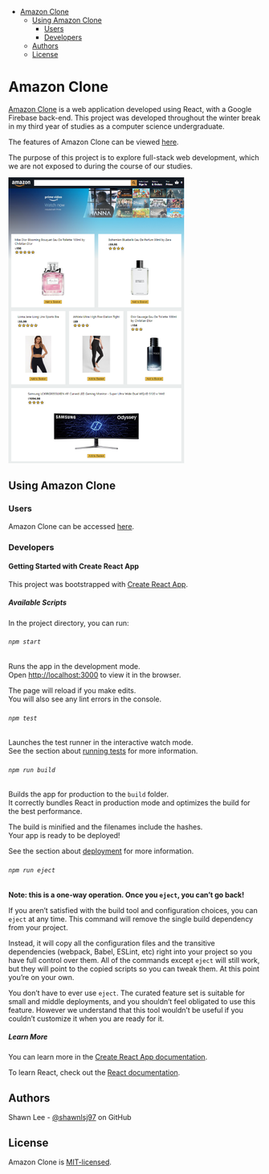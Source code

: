 - [Amazon Clone](#amazon-clone)
  - [Using Amazon Clone](#using-amazon-clone)
    - [Users](#users)
    - [Developers](#developers)
  - [Authors](#authors)
  - [License](#license)

# Amazon Clone

[Amazon Clone](https://clone-124e6.web.app/) is a web application developed using React, with a Google Firebase back-end. This project was developed throughout the winter break in my third year of studies as a computer science undergraduate.

The features of Amazon Clone can be viewed [here](https://shawnlsj97.github.io/Amazon-Clone/).

The purpose of this project is to explore full-stack web development, which we are not exposed to during the course of our studies.

<img src="./docs/media/home.png" width="350">

## Using Amazon Clone

### Users

Amazon Clone can be accessed [here](https://clone-124e6.web.app/).

### Developers

#### Getting Started with Create React App

This project was bootstrapped with [Create React App](https://github.com/facebook/create-react-app).

##### Available Scripts

In the project directory, you can run:

###### `npm start`

Runs the app in the development mode.\
Open [http://localhost:3000](http://localhost:3000) to view it in the browser.

The page will reload if you make edits.\
You will also see any lint errors in the console.

###### `npm test`

Launches the test runner in the interactive watch mode.\
See the section about [running tests](https://facebook.github.io/create-react-app/docs/running-tests) for more information.

###### `npm run build`

Builds the app for production to the `build` folder.\
It correctly bundles React in production mode and optimizes the build for the best performance.

The build is minified and the filenames include the hashes.\
Your app is ready to be deployed!

See the section about [deployment](https://facebook.github.io/create-react-app/docs/deployment) for more information.

###### `npm run eject`

**Note: this is a one-way operation. Once you `eject`, you can’t go back!**

If you aren’t satisfied with the build tool and configuration choices, you can `eject` at any time. This command will remove the single build dependency from your project.

Instead, it will copy all the configuration files and the transitive dependencies (webpack, Babel, ESLint, etc) right into your project so you have full control over them. All of the commands except `eject` will still work, but they will point to the copied scripts so you can tweak them. At this point you’re on your own.

You don’t have to ever use `eject`. The curated feature set is suitable for small and middle deployments, and you shouldn’t feel obligated to use this feature. However we understand that this tool wouldn’t be useful if you couldn’t customize it when you are ready for it.

##### Learn More

You can learn more in the [Create React App documentation](https://facebook.github.io/create-react-app/docs/getting-started).

To learn React, check out the [React documentation](https://reactjs.org/).

## Authors

Shawn Lee - [@shawnlsj97](https://github.com/shawnlsj97) on GitHub

## License

Amazon Clone is [MIT-licensed](https://github.com/shawnlsj97/Amazon-Clone/blob/master/LICENSE).
